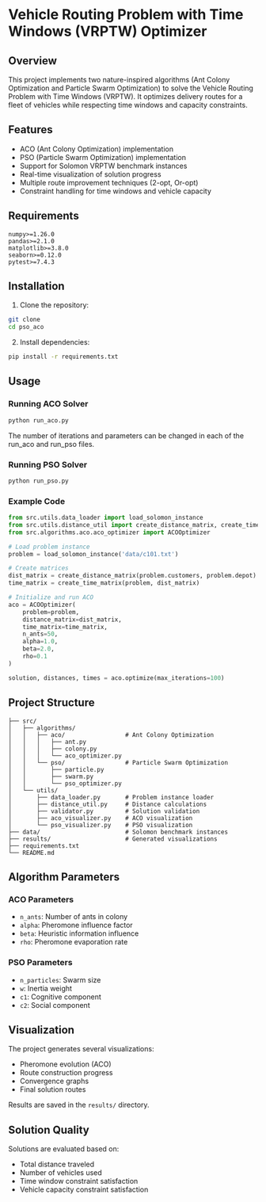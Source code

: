 # Vehicle Routing Problem with Time Windows (VRPTW) Optimizer

## Overview
This project implements two nature-inspired algorithms (Ant Colony Optimization and Particle Swarm Optimization) to solve the Vehicle Routing Problem with Time Windows (VRPTW). It optimizes delivery routes for a fleet of vehicles while respecting time windows and capacity constraints.

## Features
- ACO (Ant Colony Optimization) implementation
- PSO (Particle Swarm Optimization) implementation
- Support for Solomon VRPTW benchmark instances
- Real-time visualization of solution progress
- Multiple route improvement techniques (2-opt, Or-opt)
- Constraint handling for time windows and vehicle capacity

## Requirements
```
numpy>=1.26.0
pandas>=2.1.0
matplotlib>=3.8.0
seaborn>=0.12.0
pytest>=7.4.3
```

## Installation
1. Clone the repository:
```bash
git clone 
cd pso_aco
```

2. Install dependencies:
```bash
pip install -r requirements.txt
```

## Usage
### Running ACO Solver
```python
python run_aco.py
```
The number of iterations and parameters can be changed in each of the run_aco and run_pso files. 
### Running PSO Solver
```python
python run_pso.py
```

### Example Code
```python
from src.utils.data_loader import load_solomon_instance
from src.utils.distance_util import create_distance_matrix, create_time_matrix
from src.algorithms.aco.aco_optimizer import ACOOptimizer

# Load problem instance
problem = load_solomon_instance('data/c101.txt')

# Create matrices
dist_matrix = create_distance_matrix(problem.customers, problem.depot)
time_matrix = create_time_matrix(problem, dist_matrix)

# Initialize and run ACO
aco = ACOOptimizer(
    problem=problem,
    distance_matrix=dist_matrix,
    time_matrix=time_matrix,
    n_ants=50,
    alpha=1.0,
    beta=2.0,
    rho=0.1
)

solution, distances, times = aco.optimize(max_iterations=100)
```

## Project Structure
```
├── src/
│   ├── algorithms/
│   │   ├── aco/                 # Ant Colony Optimization
│   │   │   ├── ant.py
│   │   │   ├── colony.py
│   │   │   └── aco_optimizer.py
│   │   └── pso/                 # Particle Swarm Optimization
│   │       ├── particle.py
│   │       ├── swarm.py
│   │       └── pso_optimizer.py
│   └── utils/
│       ├── data_loader.py       # Problem instance loader
│       ├── distance_util.py     # Distance calculations
│       ├── validator.py         # Solution validation
│       ├── aco_visualizer.py    # ACO visualization
│       └── pso_visualizer.py    # PSO visualization
├── data/                        # Solomon benchmark instances
├── results/                     # Generated visualizations
├── requirements.txt
└── README.md
```

## Algorithm Parameters

### ACO Parameters
- `n_ants`: Number of ants in colony
- `alpha`: Pheromone influence factor
- `beta`: Heuristic information influence
- `rho`: Pheromone evaporation rate

### PSO Parameters
- `n_particles`: Swarm size
- `w`: Inertia weight
- `c1`: Cognitive component
- `c2`: Social component

## Visualization
The project generates several visualizations:
- Pheromone evolution (ACO)
- Route construction progress
- Convergence graphs
- Final solution routes

Results are saved in the `results/` directory.

## Solution Quality
Solutions are evaluated based on:
- Total distance traveled
- Number of vehicles used
- Time window constraint satisfaction
- Vehicle capacity constraint satisfaction

